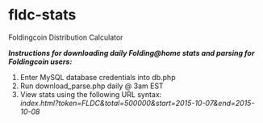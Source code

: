 # fldc-stats
Foldingcoin Distribution Calculator

___Instructions for downloading daily Folding@home stats and parsing for Foldingcoin users:___

1.  Enter MySQL database credentials into db.php
2.  Run download_parse.php daily @ 3am EST
3.  View stats using the following URL syntax:  
    *index.html?token=FLDC&total=500000&start=2015-10-07&end=2015-10-08*

